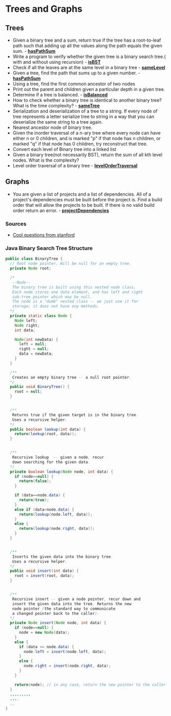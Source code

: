 # Trees and Graphs

## Trees
- Given a binary tree and a sum, return true if the tree has a root-to-leaf path such that adding up all the values along the path equals the given sum. - **[hasPathSum](hasPathSum)**
- Write a program to verify whether the given tree is a binary search tree.( with and without using recursion) - **[isBST](isBST)**
- Check if all the leaves are at the same level in a binary tree - **[sameLevel](sameLevel)**
- Given a tree, find the path that sums up to a given number. - **[hasPathSum](hasPathSum)**
- Using a tree, find the first common ancestor of two nodes
- Print out the parent and children given a particular depth in a given tree.
- Determine if a tree is balanced. - **[isBalanced](isBalanced)**
- How to check whether a binary tree is identical to another binary tree? What is the time complexity? - **[sameTree](sameTree)**
- Serialization and deserialization of a tree to a string. If every node of tree represents a letter serialize tree to string in a way that you can deserialize the same string to a tree again. 
- Nearest ancestor node of binary tree.
- Given the inorder traversal of a n-ary tree where every node can have either n or 0 children, and is marked "p" if that node has n children, or marked "q" if that node has 0 children, try reconstruct that tree.
- Convert each level of Binary tree into a linked list
- Given a binary tree(not necessarily BST), return the sum of all kth level nodes. What is the complexity?
- Level order traversal of a binary tree - **[levelOrderTraversal](levelOrderTraversal)**

## Graphs
- You are given a list of projects and a list of dependencies. All of a project's dependencies must be built before the project is. Find a build order that will allow the projects to be built. If there is no valid build order return an error. - **[projectDependencies](projectDependencies)**

### Sources
- [Cool questions from stanford](http://cslibrary.stanford.edu/110/BinaryTrees.html)

### Java Binary Search Tree Structure

``` java
public class BinaryTree {
  // Root node pointer. Will be null for an empty tree.
  private Node root;

  /*
   --Node--
   The binary tree is built using this nested node class.
   Each node stores one data element, and has left and right
   sub-tree pointer which may be null.
   The node is a "dumb" nested class -- we just use it for
   storage; it does not have any methods.
  */
  private static class Node {
    Node left;
    Node right;
    int data;

    Node(int newData) {
      left = null;
      right = null;
      data = newData;
    }
  }

  /**
   Creates an empty binary tree -- a null root pointer.
  */
  public void BinaryTree() {
    root = null;
  }


  /**
   Returns true if the given target is in the binary tree.
   Uses a recursive helper.
  */
  public boolean lookup(int data) {
    return(lookup(root, data));
  }


  /**
   Recursive lookup  -- given a node, recur
   down searching for the given data.
  */
  private boolean lookup(Node node, int data) {
    if (node==null) {
      return(false);
    }

    if (data==node.data) {
      return(true);
    }
    else if (data<node.data) {
      return(lookup(node.left, data));
    }
    else {
      return(lookup(node.right, data));
    }
  }


  /**
   Inserts the given data into the binary tree.
   Uses a recursive helper.
  */
  public void insert(int data) {
    root = insert(root, data);
  }


  /**
   Recursive insert -- given a node pointer, recur down and
   insert the given data into the tree. Returns the new
   node pointer (the standard way to communicate
   a changed pointer back to the caller).
  */
  private Node insert(Node node, int data) {
    if (node==null) {
      node = new Node(data);
    }
    else {
      if (data <= node.data) {
        node.left = insert(node.left, data);
      }
      else {
        node.right = insert(node.right, data);
      }
    }

    return(node); // in any case, return the new pointer to the caller
  }
  .........
  ....
  ..
}
```
